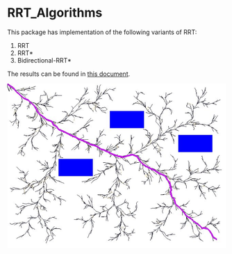 # RRT_Algorithms
This package has implementation of the following variants of RRT:
1. RRT
2. RRT*
3. Bidirectional-RRT*

The results can be found in [this document](BiRRT_Star_Evaluation.pdf).

![RRT*](rrts_stats/image0.jpg)
